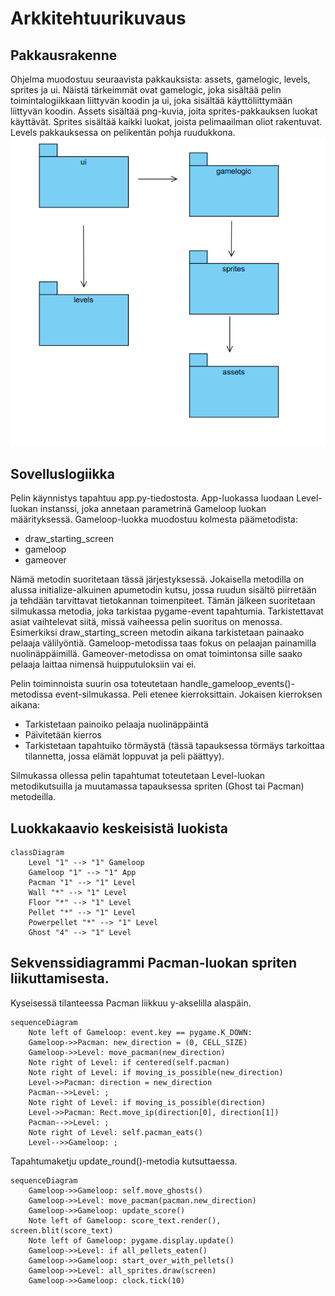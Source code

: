 # Arkkitehtuurikuvaus
## Pakkausrakenne
Ohjelma muodostuu seuraavista pakkauksista: assets, gamelogic, levels, sprites ja ui. Näistä tärkeimmät ovat gamelogic, joka sisältää pelin toimintalogiikkaan liittyvän koodin ja ui, joka sisältää käyttöliittymään liittyvän koodin. Assets sisältää png-kuvia, joita sprites-pakkauksen luokat käyttävät. Sprites sisältää kaikki luokat, joista pelimaailman oliot rakentuvat. Levels pakkauksessa on pelikentän pohja ruudukkona.
![Pakkauskaavio](https://github.com/henriimmonen/ot-harjoitustyo/blob/master/dokumentaatio/kuvat/pakkauskaavio.png)

## Sovelluslogiikka
Pelin käynnistys tapahtuu app.py-tiedostosta. App-luokassa luodaan Level-luokan instanssi, joka annetaan parametrinä Gameloop luokan määrityksessä. Gameloop-luokka muodostuu kolmesta päämetodista: 
- draw_starting_screen
- gameloop
- gameover

Nämä metodin suoritetaan tässä järjestyksessä. Jokaisella metodilla on alussa initialize-alkuinen apumetodin kutsu, jossa ruudun sisältö piirretään ja tehdään tarvittavat tietokannan toimenpiteet. Tämän jälkeen suoritetaan silmukassa metodia, joka tarkistaa pygame-event tapahtumia. Tarkistettavat asiat vaihtelevat siitä, missä vaiheessa pelin suoritus on menossa. Esimerkiksi draw_starting_screen metodin aikana tarkistetaan painaako pelaaja välilyöntiä. Gameloop-metodissa taas fokus on pelaajan painamilla nuolinäppäimillä. Gameover-metodissa on omat toimintonsa sille saako pelaaja laittaa nimensä huipputuloksiin vai ei.

Pelin toiminnoista suurin osa toteutetaan handle_gameloop_events()-metodissa event-silmukassa. Peli etenee kierroksittain. Jokaisen kierroksen aikana:
- Tarkistetaan painoiko pelaaja nuolinäppäintä
- Päivitetään kierros
- Tarkistetaan tapahtuiko törmäystä (tässä tapauksessa törmäys tarkoittaa tilannetta, jossa elämät loppuvat ja peli päättyy).

Silmukassa ollessa pelin tapahtumat toteutetaan Level-luokan metodikutsuilla ja muutamassa tapauksessa spriten (Ghost tai Pacman) metodeilla.

## Luokkakaavio keskeisistä luokista
```mermaid
classDiagram
	Level "1" --> "1" Gameloop
	Gameloop "1" --> "1" App
	Pacman "1" --> "1" Level
	Wall "*" --> "1" Level
	Floor "*" --> "1" Level
	Pellet "*" --> "1" Level
	Powerpellet "*" --> "1" Level
	Ghost "4" --> "1" Level
```

## Sekvenssidiagrammi Pacman-luokan spriten liikuttamisesta. 
Kyseisessä tilanteessa Pacman liikkuu y-akselilla alaspäin.
```mermaid
sequenceDiagram
	Note left of Gameloop: event.key == pygame.K_DOWN:
	Gameloop->>Pacman: new_direction = (0, CELL_SIZE)
	Gameloop->>Level: move_pacman(new_direction)
	Note right of Level: if centered(self.pacman)
	Note right of Level: if moving_is_possible(new_direction)
	Level->>Pacman: direction = new_direction
	Pacman-->>Level: ;
	Note right of Level: if moving_is_possible(direction)
	Level->>Pacman: Rect.move_ip(direction[0], direction[1])
	Pacman-->>Level: ;
	Note right of Level: self.pacman_eats()
	Level-->>Gameloop: ;
```
Tapahtumaketju update_round()-metodia kutsuttaessa.
```mermaid
sequenceDiagram
	Gameloop->>Gameloop: self.move_ghosts()
	Gameloop->>Level: move_pacman(pacman.new_direction)
	Gameloop->>Gameloop: update_score()
	Note left of Gameloop: score_text.render(), screen.blit(score_text)
	Note left of Gameloop: pygame.display.update()
	Gameloop->>Level: if all_pellets_eaten()
	Gameloop->>Gameloop: start_over_with_pellets()
	Gameloop->>Level: all_sprites.draw(screen)
	Gameloop->>Gameloop: clock.tick(10)
```
